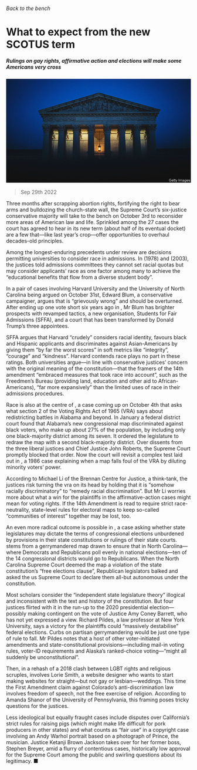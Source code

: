 ###### Back to the bench

# What to expect from the new SCOTUS term 

##### Rulings on gay rights, affirmative action and elections will make some Americans very cross 

![image](images/20221001_USP003.jpg) 

> Sep 29th 2022 

Three months after scrapping abortion rights, fortifying the right to bear arms and bulldozing the church-state wall, the Supreme Court’s six-justice conservative majority will take to the bench on October 3rd to reconsider more areas of American law and life. Sprinkled among the 27 cases the court has agreed to hear in its new term (about half of its eventual docket) are a few that—like last year’s crop—offer opportunities to overhaul decades-old principles.

Among the longest-enduring precedents under review are decisions permitting universities to consider race in admissions. In  (1978) and  (2003), the justices told admissions committees they cannot set racial quotas but may consider applicants’ race as one factor among many to achieve the “educational benefits that flow from a diverse student body”. 

In a pair of cases involving Harvard University and the University of North Carolina being argued on October 31st, Edward Blum, a conservative campaigner, argues that  is “grievously wrong” and should be overturned. After ending up one vote short six years ago in , Mr Blum has brighter prospects with revamped tactics, a new organisation, Students for Fair Admissions (SFFA), and a court that has been transformed by Donald Trump’s three appointees. 

SFFA argues that Harvard “crudely” considers racial identity, favours black and Hispanic applicants and discriminates against Asian-Americans by giving them “by far the worst scores” in soft metrics like “integrity”, “courage” and “kindness”. Harvard contends race plays no part in these ratings. Both universities argue—in line with conservative justices’ concern with the original meaning of the constitution—that the framers of the 14th amendment “embraced measures that took race into account”, such as the Freedmen’s Bureau (providing land, education and other aid to African-Americans), “far more expansively” than the limited uses of race in their admissions procedures.

Race is also at the centre of , a case coming up on October 4th that asks what section 2 of the Voting Rights Act of 1965 (VRA) says about redistricting battles in Alabama and beyond. In January a federal district court found that Alabama’s new congressional map discriminated against black voters, who make up about 27% of the population, by including only one black-majority district among its seven. It ordered the legislature to redraw the map with a second black-majority district. Over dissents from the three liberal justices and Chief Justice John Roberts, the Supreme Court promptly blocked that order. Now the court will revisit a complex test laid out in , a 1986 case explaining when a map falls foul of the VRA by diluting minority voters’ power.

According to Michael Li of the Brennan Centre for Justice, a think-tank, the justices risk turning the vra on its head by holding that it is “somehow racially discriminatory” to “remedy racial discrimination”. But Mr Li worries more about what a win for the plaintiffs in the affirmative-action cases might mean for voting rights. If the 14th Amendment is read to require strict race-neutrality, state-level rules for electoral maps to keep so-called “communities of interest” together may be lost, too.

An even more radical outcome is possible in , a case asking whether state legislatures may dictate the terms of congressional elections unburdened by provisions in their state constitutions or rulings of their state courts.  stems from a gerrymandered map drawn to ensure that in North Carolina—where Democrats and Republicans poll evenly in national elections—ten of the 14 congressional districts would go to Republicans. When the North Carolina Supreme Court deemed the map a violation of the state constitution’s “free elections clause”, Republican legislators balked and asked the us Supreme Court to declare them all-but autonomous under the constitution.

Most scholars consider the “independent state legislature theory” illogical and inconsistent with the text and history of the constitution. But four justices flirted with it in the run-up to the 2020 presidential election—possibly making  contingent on the vote of Justice Amy Coney Barrett, who has not yet expressed a view. Richard Pildes, a law professor at New York University, says a victory for the plaintiffs could “massively destabilise” federal elections. Curbs on partisan gerrymandering would be just one type of rule to fall. Mr Pildes notes that a host of other voter-initiated amendments and state-constitutional provisions—including mail-in voting rules, voter-ID requirements and Alaska’s ranked-choice voting—“might all suddenly be unconstitutional”.

Then, in a rehash of a 2018 clash between LGBT rights and religious scruples,  involves Lorie Smith, a website designer who wants to start making websites for straight—but not gay or lesbian—weddings. This time the First Amendment claim against Colorado’s anti-discrimination law involves freedom of speech, not the free exercise of religion. According to Amanda Shanor of the University of Pennsylvania, this framing poses tricky questions for the justices.

Less ideological but equally fraught cases include disputes over California’s strict rules for raising pigs (which might make life difficult for pork producers in other states) and what counts as “fair use” in a copyright case involving an Andy Warhol portrait based on a photograph of Prince, the musician. Justice Ketanji Brown Jackson takes over for her former boss, Stephen Breyer, amid a flurry of contentious cases, historically low approval for the Supreme Court among the public and swirling questions about its legitimacy. ■

